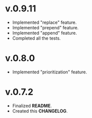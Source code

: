 # v.0.9.11

* Implemented "replace" feature.
* Implemented "prepend" feature.
* Implemented "append" feature.
* Completed all the tests.

# v.0.8.0

* Implemented "prioritization" feature.

# v.0.7.2

* Finalized **README**.
* Created this **CHANGELOG**.
